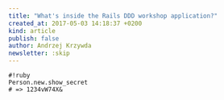 ```yaml
---
title: "What's inside the Rails DDD workshop application?"
created_at: 2017-05-03 14:18:37 +0200
kind: article
publish: false
author: Andrzej Krzywda
newsletter: :skip
---
```



<!-- more -->

```
#!ruby
Person.new.show_secret
# => 1234vW74X&
```


